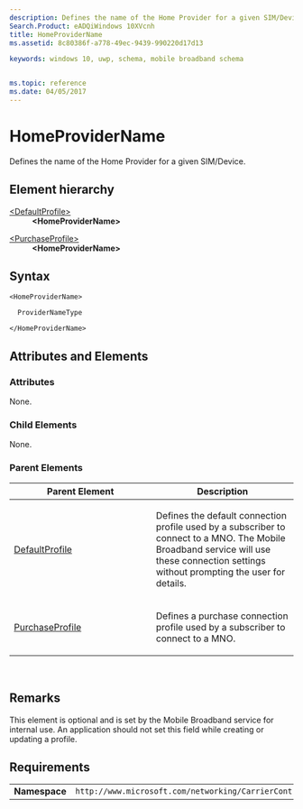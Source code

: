```yaml
---
description: Defines the name of the Home Provider for a given SIM/Device.
Search.Product: eADQiWindows 10XVcnh
title: HomeProviderName
ms.assetid: 8c80386f-a778-49ec-9439-990220d17d13

keywords: windows 10, uwp, schema, mobile broadband schema


ms.topic: reference
ms.date: 04/05/2017
---
```


# HomeProviderName


Defines the name of the Home Provider for a given SIM/Device.

## Element hierarchy

<dl>
<dt><a href="element-defaultprofile.md">&lt;DefaultProfile&gt;</a></dt>
<dd><b>&lt;HomeProviderName&gt;</b></dd>
</dl>
<dl>
<dt><a href="element-purchaseprofile.md">&lt;PurchaseProfile&gt;</a></dt>
<dd><b>&lt;HomeProviderName&gt;</b></dd>
</dl>

## Syntax

``` syntax
<HomeProviderName>

  ProviderNameType

</HomeProviderName>
```

## Attributes and Elements


### Attributes

None.

### Child Elements

None.

### Parent Elements

<table>
<colgroup>
<col width="50%" />
<col width="50%" />
</colgroup>
<thead>
<tr class="header">
<th>Parent Element</th>
<th>Description</th>
</tr>
</thead>
<tbody>
<tr class="odd">
<td><a href="element-defaultprofile.md">DefaultProfile</a> </td>
<td><p>Defines the default connection profile used by a subscriber to connect to a MNO. The Mobile Broadband service will use these connection settings without prompting the user for details.</p></td>
</tr>
<tr class="even">
<td><a href="element-purchaseprofile.md">PurchaseProfile</a> </td>
<td><p>Defines a purchase connection profile used by a subscriber to connect to a MNO.</p></td>
</tr>
</tbody>
</table>

 

## Remarks

This element is optional and is set by the Mobile Broadband service for internal use. An application should not set this field while creating or updating a profile.

## Requirements

|          |         |
|----------|--------------|
| **Namespace** | `http://www.microsoft.com/networking/CarrierControl/WWAN/v1` |

 

 



